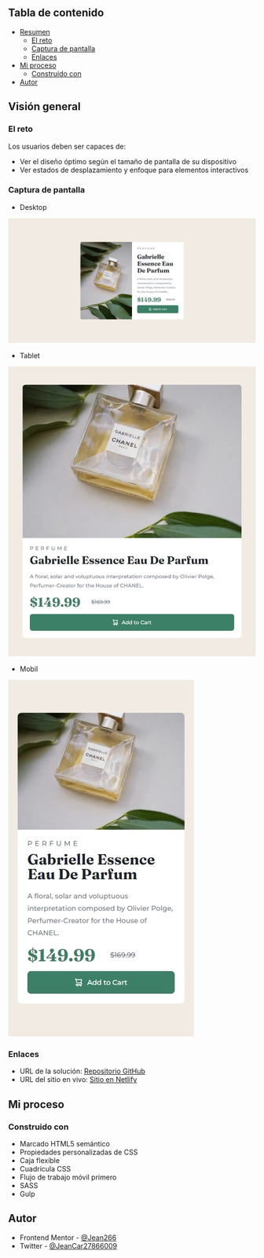 ## Tabla de contenido

- [Resumen](#resumen)
  - [El reto](#el-reto)
  - [Captura de pantalla](#captura-de-pantalla)
  - [Enlaces](#enlaces)
- [Mi proceso](#mi-proceso)
  - [Construido con](#construido-con)
- [Autor](#autor)


## Visión general

### El reto

Los usuarios deben ser capaces de:

- Ver el diseño óptimo según el tamaño de pantalla de su dispositivo
- Ver estados de desplazamiento y enfoque para elementos interactivos

### Captura de pantalla

- Desktop

![](./Desing_desktop.jpeg)

- Tablet

![](./Desing_tablet.jpeg)

- Mobil

![](./Desing_mobil.jpeg)


### Enlaces

- URL de la solución: [Repositorio GitHub](https://github.com/jean266/vista_producto.git)
- URL del sitio en vivo: [Sitio en Netlify](https://velvety-croissant-87ccd9.netlify.app/)

## Mi proceso

### Construido con

- Marcado HTML5 semántico
- Propiedades personalizadas de CSS
- Caja flexible
- Cuadrícula CSS
- Flujo de trabajo móvil primero
- SASS
- Gulp

## Autor

- Frontend Mentor - [@Jean266](https://www.frontendmentor.io/profile/jean266)
- Twitter - [@JeanCar27866009](https://twitter.com/JeanCar27866009)